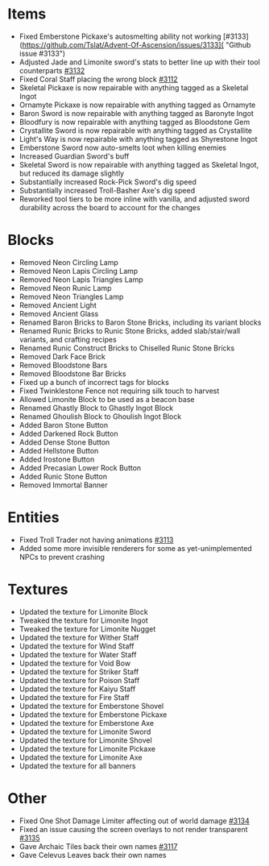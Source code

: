 # Items
* Fixed Emberstone Pickaxe's autosmelting ability not working [#3133](https://github.com/Tslat/Advent-Of-Ascension/issues/3133]( "Github issue #3133")
* Adjusted Jade and Limonite sword's stats to better line up with their tool counterparts [#3132](https://github.com/Tslat/Advent-Of-Ascension/issues/3132 "Github issue #3132")
* Fixed Coral Staff placing the wrong block [#3112](https://github.com/Tslat/Advent-Of-Ascension/issues/3112] "Github issue #3112]")
* Skeletal Pickaxe is now repairable with anything tagged as a Skeletal Ingot
* Ornamyte Pickaxe is now repairable with anything tagged as Ornamyte
* Baron Sword is now repairable with anything tagged as Baronyte Ingot
* Bloodfury is now repairable with anything tagged as Bloodstone Gem
* Crystallite Sword is now repairable with anything tagged as Crystallite
* Light's Way is now repairable with anything tagged as Shyrestone Ingot
* Emberstone Sword now auto-smelts loot when killing enemies
* Increased Guardian Sword's buff
* Skeletal Sword is now repairable with anything tagged as Skeletal Ingot, but reduced its damage slightly
* Substantially increased Rock-Pick Sword's dig speed
* Substantially increased Troll-Basher Axe's dig speed
* Reworked tool tiers to be more inline with vanilla, and adjusted sword durability across the board to account for the changes

# Blocks
* Removed Neon Circling Lamp
* Removed Neon Lapis Circling Lamp
* Removed Neon Lapis Triangles Lamp
* Removed Neon Runic Lamp
* Removed Neon Triangles Lamp
* Removed Ancient Light
* Removed Ancient Glass
* Renamed Baron Bricks to Baron Stone Bricks, including its variant blocks
* Renamed Runic Bricks to Runic Stone Bricks, added slab/stair/wall variants, and crafting recipes
* Renamed Runic Construct Bricks to Chiselled Runic Stone Bricks
* Removed Dark Face Brick
* Removed Bloodstone Bars
* Removed Bloodstone Bar Bricks
* Fixed up a bunch of incorrect tags for blocks
* Fixed Twinklestone Fence not requiring silk touch to harvest
* Allowed Limonite Block to be used as a beacon base
* Renamed Ghastly Block to Ghastly Ingot Block
* Renamed Ghoulish Block to Ghoulish Ingot Block
* Added Baron Stone Button
* Added Darkened Rock Button
* Added Dense Stone Button
* Added Hellstone Button
* Added Irostone Button
* Added Precasian Lower Rock Button
* Added Runic Stone Button
* Removed Immortal Banner

# Entities
* Fixed Troll Trader not having animations [#3113](https://github.com/Tslat/Advent-Of-Ascension/issues/3113 "Github issue #3113")
* Added some more invisible renderers for some as yet-unimplemented NPCs to prevent crashing

# Textures
* Updated the texture for Limonite Block
* Tweaked the texture for Limonite Ingot
* Tweaked the texture for Limonite Nugget
* Updated the texture for Wither Staff
* Updated the texture for Wind Staff
* Updated the texture for Water Staff
* Updated the texture for Void Bow
* Updated the texture for Striker Staff
* Updated the texture for Poison Staff
* Updated the texture for Kaiyu Staff
* Updated the texture for Fire Staff
* Updated the texture for Emberstone Shovel
* Updated the texture for Emberstone Pickaxe
* Updated the texture for Emberstone Axe
* Updated the texture for Limonite Sword
* Updated the texture for Limonite Shovel
* Updated the texture for Limonite Pickaxe
* Updated the texture for Limonite Axe
* Updated the texture for all banners

# Other
* Fixed One Shot Damage Limiter affecting out of world damage [#3134](https://github.com/Tslat/Advent-Of-Ascension/issues/3134 "Github issue #3134")
* Fixed an issue causing the screen overlays to not render transparent [#3135](https://github.com/Tslat/Advent-Of-Ascension/issues/3135 "Github issue #3135")
* Gave Archaic Tiles back their own names [#3117](https://github.com/Tslat/Advent-Of-Ascension/issues/3117 "Github issue #3117")
* Gave Celevus Leaves back their own names
